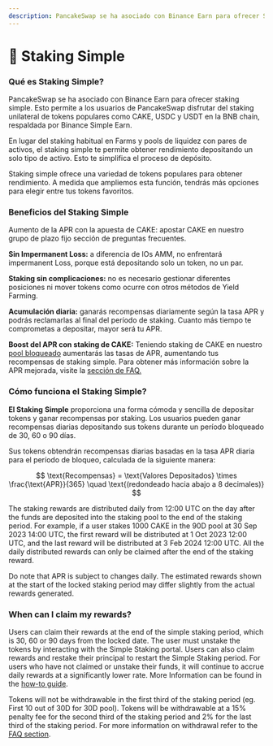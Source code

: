 ```yaml
---
description: PancakeSwap se ha asociado con Binance Earn para ofrecer Staking simple
---
```


# 🤝 Staking Simple

### Qué es Staking Simple?

PancakeSwap se ha asociado con Binance Earn para ofrecer staking simple. Esto permite a los usuarios de PancakeSwap disfrutar del staking unilateral de tokens populares como CAKE, USDC y USDT en la BNB chain, respaldada por Binance Simple Earn.&#x20;

En lugar del staking habitual en Farms y pools de liquidez con pares de activos, el staking simple te permite obtener rendimiento depositando un solo tipo de activo. Esto te simplifica el proceso de depósito.&#x20;

Staking simple ofrece una variedad de tokens populares para obtener rendimiento. A medida que ampliemos esta función, tendrás más opciones para elegir entre tus tokens favoritos.

### Beneficios del Staking Simple

Aumento de la APR con la apuesta de CAKE: apostar CAKE en nuestro grupo de plazo fijo  sección de preguntas frecuentes.

**Sin Impermanent Loss:** a diferencia de lOs AMM, no enfrentará impermanent Loss, porque está depositando solo un token, no un par.

**Staking sin complicaciones:** no es necesario gestionar diferentes posiciones ni mover tokens como ocurre con otros métodos de Yield Farming.&#x20;

**Acumulación diaria:** ganarás recompensas diariamente según la tasa APR y podrás reclamarlas al final del período de staking. Cuanto más tiempo te comprometas a depositar, mayor será tu APR.

**Boost del APR con staking de CAKE:** Teniendo staking de CAKE en nuestro [pool bloqueado](https://pancakeswap.finance/pools) aumentarás las tasas de APR, aumentando tus recompensas de staking simple. Para obtener más información sobre la APR mejorada, visite la [sección de FAQ.](faq.md)

### Cómo funciona el Staking Simple?

**El Staking** **Simple** proporciona una forma cómoda y sencilla de depositar tokens y ganar recompensas por staking. Los usuarios pueden ganar recompensas diarias depositando sus tokens durante un período bloqueado de 30, 60 o 90 días.&#x20;

Sus tokens obtendrán recompensas diarias basadas en la tasa APR diaria para el período de bloqueo, calculada de la siguiente manera:

$$
\text{Recompensas} = \text{Valores Depositados} \times \frac{\text{APR}}{365} \quad \text{(redondeado hacia abajo a 8 decimales)}
$$

The staking rewards are distributed daily from 12:00 UTC on the day after the funds are deposited into the staking pool to the end of the staking period. For example, if a user stakes 1000 CAKE in the 90D pool at 30 Sep 2023 14:00 UTC, the first reward will be distributed at 1 Oct 2023 12:00 UTC, and the last reward will be distributed at 3 Feb 2024 12:00 UTC. All the daily distributed rewards can only be claimed after the end of the staking reward.

Do note that APR is subject to changes daily. The estimated rewards shown at the start of the locked staking period may differ slightly from the actual rewards generated.

### When can I claim my rewards?

Users can claim their rewards at the end of the simple staking period, which is 30, 60 or 90 days from the locked date. The user must unstake the tokens by interacting with the Simple Staking portal. Users can also claim rewards and restake their principal to restart the Simple Staking period. For users who have not claimed or unstake their funds, it will continue to accrue daily rewards at a significantly lower rate. More Information can be found in the [how-to guide](broken-reference).

Tokens will not be withdrawable in the first third of the staking period (eg. First 10 out of 30D for 30D pool). Tokens will be withdrawable at a 15% penalty fee for the second third of the staking period and 2% for the last third of the staking period. For more information on withdrawal refer to the [FAQ section](broken-reference).

